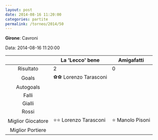 ```yaml
---
layout: post
date: 2014-08-16 11:20:00
categories: partite
permalink: /torneo/2014/50
---
```

**Girone**: Cavroni

Data: 2014-08-16 11:20:00

| | La 'Lecco' bene | Amigafatti |
|:-----:|-----|-----|
Risultato|2|0
Goals|⚽⚽ Lorenzo Tarasconi|
Autogoals||
Falli||
Gialli||
Rossi||
Miglior Giocatore|⭐⭐ Lorenzo Tarasconi<br/>|⭐ Manolo Pisoni<br/>
Miglior Portiere||